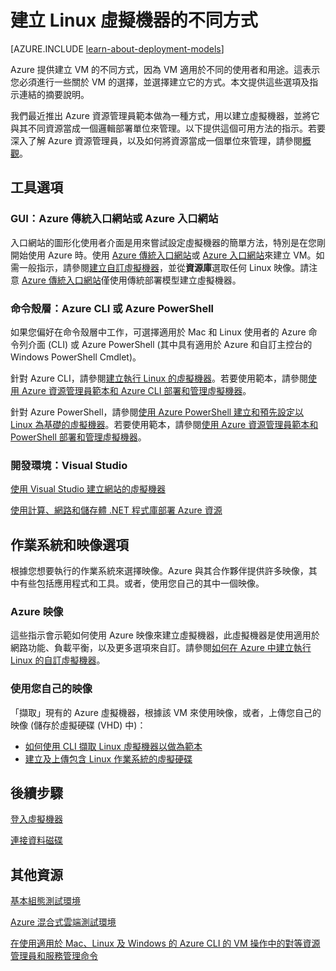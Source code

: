 <properties
	pageTitle="建立 Linux VM 的不同方式 | Microsoft Azure"
	description="列出在 Azure 建立 Linux 虛擬機器的不同方式，並提供進一步指示的連結。"
	services="virtual-machines"
	documentationCenter=""
	authors="dsk-2015"
	manager="timlt"
	editor=""
	tags="azure-service-management,azure-resource-manager"/>

<tags
	ms.service="virtual-machines"
	ms.devlang="na"
	ms.topic="article"
	ms.tgt_pltfrm="vm-linux"
	ms.workload="infrastructure-services"
	ms.date="08/12/2015"
	ms.author="dkshir"/>

# 建立 Linux 虛擬機器的不同方式

[AZURE.INCLUDE [learn-about-deployment-models](../../includes/learn-about-deployment-models-both-include.md)]

Azure 提供建立 VM 的不同方式，因為 VM 適用於不同的使用者和用途。這表示您必須進行一些關於 VM 的選擇，並選擇建立它的方式。本文提供這些選項及指示連結的摘要說明。

我們最近推出 Azure 資源管理員範本做為一種方式，用以建立虛擬機器，並將它與其不同資源當成一個邏輯部署單位來管理。以下提供這個可用方法的指示。若要深入了解 Azure 資源管理員，以及如何將資源當成一個單位來管理，請參閱[概觀][]。

## 工具選項

### GUI：Azure 傳統入口網站或 Azure 入口網站

入口網站的圖形化使用者介面是用來嘗試設定虛擬機器的簡單方法，特別是在您剛開始使用 Azure 時。使用 [Azure 傳統入口網站](http://manage.windowsazure.com)或 [Azure 入口網站](http://portal.azure.com)來建立 VM。如需一般指示，請參閱[建立自訂虛擬機器][]，並從**資源庫**選取任何 Linux 映像。請注意 [Azure 傳統入口網站](http://manage.windowsazure.com)僅使用傳統部署模型建立虛擬機器。

### 命令殼層：Azure CLI 或 Azure PowerShell

如果您偏好在命令殼層中工作，可選擇適用於 Mac 和 Linux 使用者的 Azure 命令列介面 (CLI) 或 Azure PowerShell (其中具有適用於 Azure 和自訂主控台的 Windows PowerShell Cmdlet)。

針對 Azure CLI，請參閱[建立執行 Linux 的虛擬機器][]。若要使用範本，請參閱[使用 Azure 資源管理員範本和 Azure CLI 部署和管理虛擬機器][]。

針對 Azure PowerShell，請參閱[使用 Azure PowerShell 建立和預先設定以 Linux 為基礎的虛擬機器][]。若要使用範本，請參閱[使用 Azure 資源管理員範本和 PowerShell 部署和管理虛擬機器][]。

### 開發環境：Visual Studio

[使用 Visual Studio 建立網站的虛擬機器][]

[使用計算、網路和儲存體 .NET 程式庫部署 Azure 資源][]

## 作業系統和映像選項

根據您想要執行的作業系統來選擇映像。Azure 與其合作夥伴提供許多映像，其中有些包括應用程式和工具。或者，使用您自己的其中一個映像。

### Azure 映像

這些指示會示範如何使用 Azure 映像來建立虛擬機器，此虛擬機器是使用適用於網路功能、負載平衡，以及更多選項來自訂。請參閱[如何在 Azure 中建立執行 Linux 的自訂虛擬機器][]。

### 使用您自己的映像

「擷取」現有的 Azure 虛擬機器，根據該 VM 來使用映像，或者，上傳您自己的映像 (儲存於虛擬硬碟 (VHD) 中)：

- [如何使用 CLI 擷取 Linux 虛擬機器以做為範本][]
- [建立及上傳包含 Linux 作業系統的虛擬硬碟][]

## 後續步驟

[登入虛擬機器][]

[連接資料磁碟][]

## 其他資源

[基本組態測試環境][]

[Azure 混合式雲端測試環境][]

[在使用適用於 Mac、Linux 及 Windows 的 Azure CLI 的 VM 操作中的對等資源管理員和服務管理命令][]

<!-- LINKS -->
[概觀]: ../resource-group-overview.md

[Create a Virtual Machine Running Windows]: virtual-machines-windows-tutorial.md
[Create a Virtual Machine Running Linux]: virtual-machines-linux-tutorial.md

[在使用適用於 Mac、Linux 及 Windows 的 Azure CLI 的 VM 操作中的對等資源管理員和服務管理命令]: xplat-cli-azure-manage-vm-asm-arm.md
[使用 Azure 資源管理員範本和 Azure CLI 部署和管理虛擬機器]: virtual-machines-deploy-rmtemplates-azure-cli.md
[使用 Azure 資源管理員範本和 PowerShell 部署和管理虛擬機器]: virtual-machines-deploy-rmtemplates-powershell.md
[使用 Azure PowerShell 建立和預先設定以 Linux 為基礎的虛擬機器]: virtual-machines-ps-create-preconfigure-linux-vms.md

[如何在 Azure 中建立執行 Linux 的自訂虛擬機器]: virtual-machines-linux-create-custom.md
[如何使用 CLI 擷取 Linux 虛擬機器以做為範本]: virtual-machines-linux-capture-image.md

[建立及上傳包含 Linux 作業系統的虛擬硬碟]: virtual-machines-linux-create-upload-vhd.md

[使用 Visual Studio 建立網站的虛擬機器]: virtual-machines-dotnet-create-visual-studio-powershell.md
[使用計算、網路和儲存體 .NET 程式庫部署 Azure 資源]: virtual-machines-arm-deployment.md

[登入虛擬機器]: virtual-machines-linux-how-to-log-on.md

[連接資料磁碟]: virtual-machines-linux-how-to-attach-disk.md

[基本組態測試環境]: virtual-machines-base-configuration-test-environment.md
[Azure 混合式雲端測試環境]: virtual-machines-hybrid-cloud-test-environments.md

[建立執行 Linux 的虛擬機器]: virtual-machines-linux-tutorial.md
[建立自訂虛擬機器]: virtual-machines-create-custom.md

<!---HONumber=AcomDC_1203_2015-->